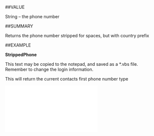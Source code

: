 
##VALUE

String – the phone number


##SUMMARY

Returns the phone number stripped for spaces, but with country prefix


##EXAMPLE

**StrippedPhone**


This text may be copied to the notepad, and saved as a *.vbs file. Remember to change the login information.


This will return the current contacts first phone number type


![](..\..\Examples\vbs\SOPhone.StrippedPhone.vbs.txt)

